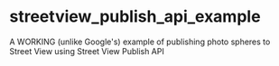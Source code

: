 # streetview_publish_api_example
A WORKING (unlike Google's) example of publishing photo spheres to Street View using Street View Publish API 
